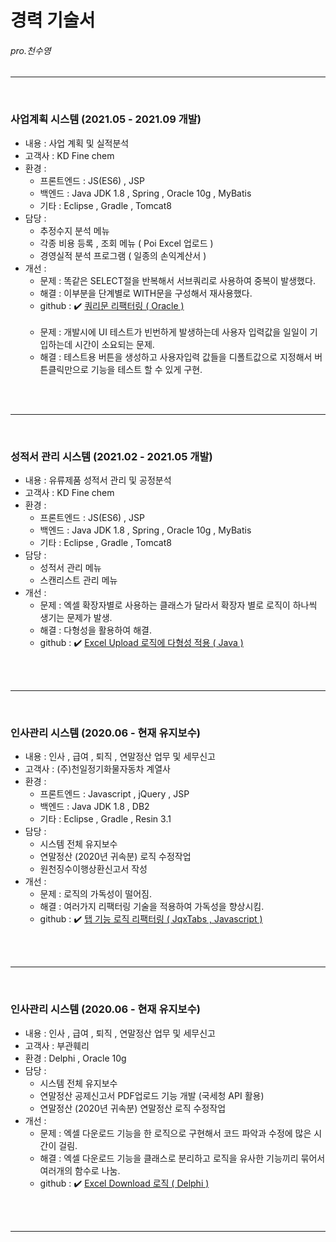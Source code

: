 # 경력 기술서                                        
######                                                       pro.천수영



-----------------------------------------------------------------------
</br>     



### 사업계획 시스템 (2021.05 - 2021.09 개발)

  * 내용 : 사업 계획 및 실적분석
  * 고객사 : KD Fine chem
  * 환경 : 
     - 프론트엔드 : JS(ES6) , JSP 
     - 백엔드 : Java JDK 1.8 , Spring , Oracle 10g , MyBatis
     - 기타 : Eclipse , Gradle , Tomcat8  
  * 담당 :
     - 추정수지 분석 메뉴
     - 각종 비용 등록 , 조회 메뉴 ( Poi Excel 업로드 )
     - 경영실적 분석 프로그램 ( 일종의 손익계산서 )
  * 개선 : 
     - 문제 : 똑같은 SELECT절을 반복해서 서브쿼리로 사용하여 중복이 발생했다. 
     - 해결 : 이부분을 단계별로 WITH문을 구성해서 재사용했다.</br> 
     - github : :heavy_check_mark: <a href="https://github.com/kylle17/Refactoring/tree/master/0004.%20%5B%20%20%EC%BF%BC%EB%A6%AC%EB%AC%B8%20%EB%A6%AC%ED%8C%A9%ED%84%B0%EB%A7%81%20%20%5D%5B%20Oracle%20%5D" target="_blank"> 
       쿼리문 리팩터링 ( Oracle )</a>
</br></br>
     - 문제 : 개발시에 UI 테스트가 빈번하게 발생하는데 사용자 입력값을 일일이 기입하는데 시간이 소요되는 문제.
     - 해결 : 테스트용 버튼을 생성하고 사용자입력 값들을 디폴트값으로 지정해서 버튼클릭만으로 기능을 테스트 할 수 있게 구현.
  
      
 



     
</br></br>   
      
-----------------------------------------------------------------------
</br>     

### 성적서 관리 시스템 (2021.02 - 2021.05 개발)

  * 내용 : 유류제품 성적서 관리 및 공정분석
  * 고객사 : KD Fine chem
  * 환경 : 
      - 프론트엔드 : JS(ES6) , JSP 
      - 백엔드 : Java JDK 1.8 , Spring , Oracle 10g , MyBatis
      - 기타 : Eclipse , Gradle , Tomcat8  
  * 담당 :  
       - 성적서 관리 메뉴
       - 스캔리스트 관리 메뉴
  * 개선 : 
       - 문제 : 엑셀 확장자별로 사용하는 클래스가 달라서 확장자 별로 로직이 하나씩 생기는 문제가 발생.
       - 해결 : 다형성을 활용하여 해결.   
       - github : :heavy_check_mark: <a href="https://github.com/kylle17/Refactoring/tree/master/0003.%20%5B%20Excelupload%20%EB%8B%A4%ED%98%95%EC%84%B1%20%EC%A0%81%EC%9A%A9%20%5D%5B%20Java%20%5D" target="_blank"> 
        Excel Upload 로직에 다형성 적용  ( Java )</a>


</br></br>      

    
 -----------------------------------------------------------------------
</br>     
     
### 인사관리 시스템 (2020.06 - 현재 유지보수)

   * 내용 : 인사 , 급여 , 퇴직 , 연말정산 업무 및 세무신고
   * 고객사 : (주)천일정기화물자동차 계열사  
   * 환경 : 
      - 프론트엔드 : Javascript , jQuery , JSP 
      - 백엔드 : Java JDK 1.8 , DB2
      - 기타 : Eclipse , Gradle , Resin 3.1
   * 담당 :  
        - 시스템 전체 유지보수
        - 연말정산 (2020년 귀속분) 로직 수정작업
        - 원천징수이행상환신고서 작성
   * 개선 : 
       - 문제 : 로직의 가독성이 떨어짐.
       - 해결 : 여러가지 리팩터링 기술을 적용하여 가독성을 향상시킴.
       - github : :heavy_check_mark: <a  href="https://github.com/kylle17/Refactoring/tree/master/0001.%20%5B%20%20%ED%83%AD%20%EA%B8%B0%EB%8A%A5%20%EB%A6%AC%ED%8C%A9%ED%84%B0%EB%A7%81%20%20%5D%5B%20JqxTabs%20%2C%20Javascript%20%5D" target="_blank"> 
       탭 기능 로직 리팩터링 ( JqxTabs , Javascript ) </a>

 
 
</br> </br>  
      
-----------------------------------------------------------------------
</br>     
     
### 인사관리 시스템 (2020.06 - 현재 유지보수)

   * 내용 : 인사 , 급여 , 퇴직 , 연말정산 업무 및 세무신고
   * 고객사 : 부관훼리
   * 환경 : Delphi , Oracle 10g 
   * 담당 :  
        - 시스템 전체 유지보수
        - 연말정산 공제신고서 PDF업로드 기능 개발 (국세청 API 활용)
        - 연말정산 (2020년 귀속분) 연말정산 로직 수정작업 
   * 개선 : 
       - 문제 : 엑셀 다운로드 기능을 한 로직으로 구현해서 코드 파악과 수정에 많은 시간이 걸림.
       - 해결 : 엑셀 다운로드 기능을 클래스로 분리하고 로직을 유사한 기능끼리 묶어서 여러개의 함수로 나눔.  
       - github : :heavy_check_mark: <a  href="https://github.com/kylle17/Refactoring/tree/master/0002.%20%5B%20Excel%20Download%20%5D%5B%20Delphi%20%5D" target="_blank"> 
                Excel Download 로직 ( Delphi )</a>



</br> </br>   
   
-----------------------------------------------------------------------


